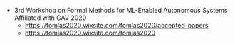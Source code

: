 - 3rd Workshop on Formal Methods for ML-Enabled Autonomous Systems Affiliated with CAV 2020
    - https://fomlas2020.wixsite.com/fomlas2020/accepted-papers
    - https://fomlas2020.wixsite.com/fomlas2020
